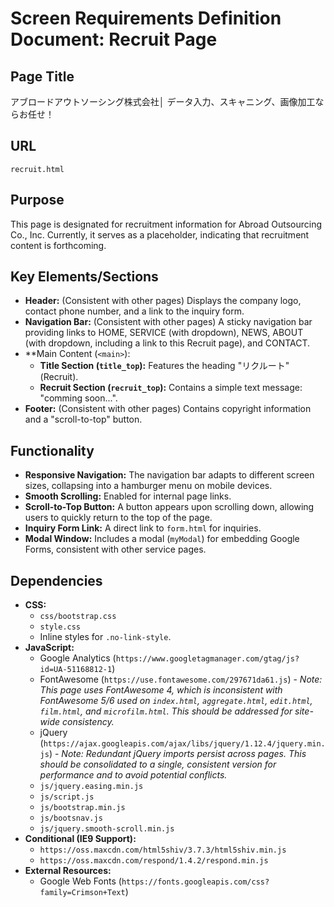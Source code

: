 # Screen Requirements Definition Document: Recruit Page

## Page Title
アブロードアウトソーシング株式会社│ データ入力、スキャニング、画像加工ならお任せ！

## URL
`recruit.html`

## Purpose
This page is designated for recruitment information for Abroad Outsourcing Co., Inc. Currently, it serves as a placeholder, indicating that recruitment content is forthcoming.

## Key Elements/Sections
*   **Header:** (Consistent with other pages) Displays the company logo, contact phone number, and a link to the inquiry form.
*   **Navigation Bar:** (Consistent with other pages) A sticky navigation bar providing links to HOME, SERVICE (with dropdown), NEWS, ABOUT (with dropdown, including a link to this Recruit page), and CONTACT.
*   **Main Content (`<main>`):
    *   **Title Section (`title_top`):** Features the heading "リクルート" (Recruit).
    *   **Recruit Section (`recruit_top`):** Contains a simple text message: "comming soon...".
*   **Footer:** (Consistent with other pages) Contains copyright information and a "scroll-to-top" button.

## Functionality
*   **Responsive Navigation:** The navigation bar adapts to different screen sizes, collapsing into a hamburger menu on mobile devices.
*   **Smooth Scrolling:** Enabled for internal page links.
*   **Scroll-to-Top Button:** A button appears upon scrolling down, allowing users to quickly return to the top of the page.
*   **Inquiry Form Link:** A direct link to `form.html` for inquiries.
*   **Modal Window:** Includes a modal (`myModal`) for embedding Google Forms, consistent with other service pages.

## Dependencies
*   **CSS:**
    *   `css/bootstrap.css`
    *   `style.css`
    *   Inline styles for `.no-link-style`.
*   **JavaScript:**
    *   Google Analytics (`https://www.googletagmanager.com/gtag/js?id=UA-51168812-1`)
    *   FontAwesome (`https://use.fontawesome.com/297671da61.js`) - *Note: This page uses FontAwesome 4, which is inconsistent with FontAwesome 5/6 used on `index.html`, `aggregate.html`, `edit.html`, `film.html`, and `microfilm.html`. This should be addressed for site-wide consistency.*
    *   jQuery (`https://ajax.googleapis.com/ajax/libs/jquery/1.12.4/jquery.min.js`) - *Note: Redundant jQuery imports persist across pages. This should be consolidated to a single, consistent version for performance and to avoid potential conflicts.*
    *   `js/jquery.easing.min.js`
    *   `js/script.js`
    *   `js/bootstrap.min.js`
    *   `js/bootsnav.js`
    *   `js/jquery.smooth-scroll.min.js`
*   **Conditional (IE9 Support):**
    *   `https://oss.maxcdn.com/html5shiv/3.7.3/html5shiv.min.js`
    *   `https://oss.maxcdn.com/respond/1.4.2/respond.min.js`
*   **External Resources:**
    *   Google Web Fonts (`https://fonts.googleapis.com/css?family=Crimson+Text`)